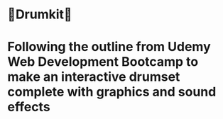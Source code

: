 # 🥁Drumkit🥁

# Following the outline from Udemy Web Development Bootcamp to make an interactive drumset complete with graphics and sound effects 